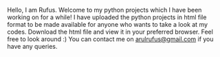 Hello, I am Rufus.
Welcome to my python projects which I have been working on for a while!
I have uploaded the python projects in html file format to be made available for anyone who wants to take a look at my codes. Download the html file and view it in your preferred browser.
Feel free to look around :) 
You can contact me on arulrufus@gmail.com if you have any queries.
